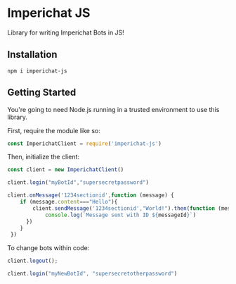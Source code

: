 # Imperichat JS

Library for writing Imperichat Bots in JS!

## Installation
```shell script
npm i imperichat-js
```

## Getting Started

You're going to need Node.js running in a trusted environment to use this library.

First, require the module like so:

```javascript 1.8
const ImperichatClient = require('imperichat-js')
```

Then, initialize the client:

```javascript
const client = new ImperichatClient()

client.login("myBotId","supersecretpassword")

client.onMessage('1234sectionid',function (message) { 
    if (message.content==="Hello"){
        client.sendMessage('1234sectionid',"World!").then(function (messageId) {
            console.log(`Message sent with ID ${messageId}`)
      })
    }
 })
```
To change bots within code:
```javascript 1.8
client.logout();

client.login("myNewBotId", "supersecretotherpassword")
```
